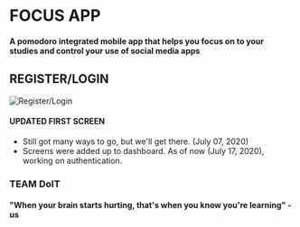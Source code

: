 # FOCUS APP 
#### A pomodoro integrated mobile app that helps you focus on to your studies and control your use of social media apps


## REGISTER/LOGIN
![Register/Login](https://github.com/Inherit-study/FocusApp/blob/main/assets/Sample.jpg?style=centerme)



#### UPDATED FIRST SCREEN
- Still got many ways to go, but we'll get there. (July 07, 2020)
- Screens were added up to dashboard. As of now (July 17, 2020), working on authentication.





### TEAM DoIT
#### "When your brain starts hurting, that's when you know you're learning" - us